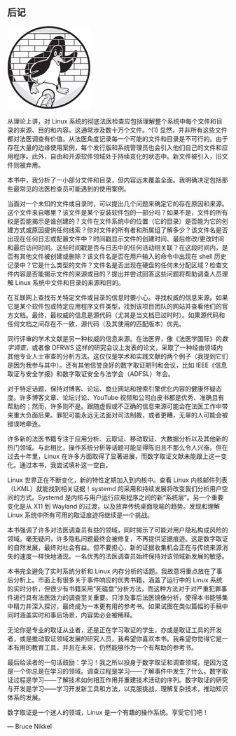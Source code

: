 ## 后记

![Image](img/common01.jpg)

从理论上讲，对 Linux 系统的彻底法医检查应包括理解整个系统中每个文件和目录的来源、目的和内容。这通常涉及数十万个文件。^(1) 显然，并非所有这些文件都对法医调查有价值。从法医角度记录每一个可能的文件和目录是不可行的。由于存在大量的边缘使用案例，每个发行版和系统管理员也会引入他们自己的文件和应用程序。此外，自由和开源软件领域处于持续变化的状态中。新文件被引入，旧文件则被弃用。

本书中，我分析了一小部分文件和目录，但内容远未覆盖全面。我明确决定包括那些最常见的法医检查员可能遇到的使用案例。

当面对一个未知的文件或目录时，可以提出几个问题来确定它的存在原因和来源。这个文件来自哪里？该文件是某个安装软件包的一部分吗？如果不是，文件的所有权是否能揭示是谁创建的？文件在文件系统中的位置（它的目录）是否能为它的创建方式或原因提供任何线索？你对文件的所有者和所属组了解多少？该文件名是否出现在任何日志或配置文件中？时间戳显示文件的创建时间、最后修改/更改时间和最后访问时间。这些时间戳是否与日志中的任何活动相关联？在这段时间内，是否有其他文件被创建或删除？该文件名是否在用户输入的命令中出现在 shell 历史记录中？它是什么类型的文件？文件名是否出现在硬盘的任何未分配区域？检查文件内容是否能揭示文件的来源或目的？提出并尝试回答这些问题将帮助调查人员理解 Linux 系统中文件和目录的来源和目的。

在互联网上查找有关特定文件或目录的信息时要小心。寻找权威的信息来源。如果它是某个软件包或特定应用程序文件类型，找到该项目团队的网站并查看他们的官方文档。最终，最权威的信息是源代码（尤其是当文档已过时时）。如果源代码和任何文档之间存在不一致，源代码（及其使用的匹配版本）优先。

同行评审的学术文献是另一种权威的信息来源。在法医界，像《法医学国际》的*数字调查*，或者像 DFRWS 这样的研究会议上发表的论文，采取了一种经由领域内其他专业人士审查的分析方法。这仅仅是学术和实践文献的两个例子（我提到它们是因为我参与其中）。还有其他信誉良好的数字取证期刊和会议，比如 IEEE《信息取证与安全学报》和数字取证安全与法学会（ADFSL）年会。

对于特定话题，保持对博客、论坛、商业网站和搜索引擎优化内容的健康怀疑态度。许多博客文章、论坛讨论、YouTube 视频和公司白皮书都是优秀、准确且有帮助的；然而，许多则不是。跟随虚假或不正确的信息来源可能会在法医工作中带来重大负面后果。罪犯可能永远无法面对司法制裁，或者更糟，无辜的人可能会被错误地牵连。

许多新的法医书籍专注于应用分析、云取证、移动取证、大数据分析以及其他新的热门领域。与此相比，操作系统分析等话题可能显得陈旧且不那么令人兴奋。但在过去十年里，Linux 在许多方面取得了显著进展，而数字取证文献未能跟上这一变化。通过本书，我尝试填补这一空白。

Linux 世界正在不断变化，新的特性定期加入到内核中。查看 Linux 内核邮件列表（LKML）就能找到相关证据！systemd 的采用和持续发展将改变我们分析用户空间的方式。Systemd 是内核与用户运行应用程序之间的新“系统层”。另一个重要变化是从 X11 到 Wayland 的过渡，以及放弃传统桌面隐喻的趋势。发现和理解 Linux 系统中所有可用的取证痕迹将继续是一个挑战。

本书强调了许多对法医调查员有益的领域，同时揭示了可能对用户隐私构成风险的领域。毫无疑问，许多隐私问题最终会被修复，不再提供证据痕迹。这是数字取证的自然发展，最终对社会有益。但不要担心，新的证据收集机会正在与传统来源消失的速度一样快地涌现。一名优秀的法医调查员始终保持对该领域新发展的敏感。

本书完全避免了实时系统分析和 Linux 内存分析的话题。我故意将重点放在了事后分析上。市面上有很多关于事件响应的优秀书籍，涵盖了运行中的 Linux 系统的实时分析，但很少有书籍采用“死磁盘”分析方法，而这种方法对于对严重犯罪事件进行具有法医效力的调查至关重要。只涉及事后法医镜像分析，使得本书能够集中精力并深入探讨，最终成为一本更有用的参考书。如果试图在类似篇幅的手稿中同时涵盖实时和事后场景，内容势必会被稀释。

无论你是专业的取证从业者，还是正在学习取证的学生，亦或是取证工具的开发者，或是推动取证领域发展的研究人员，我希望你喜欢本书。我希望你觉得它是一本有用的教育工具，并且在未来，仍然能够作为一个有帮助的参考书。

最后给读者的一句话鼓励：学习！我之所以投身于数字取证和调查领域，是因为这是一个你总是在学习的领域。调查过程是学习——了解事件中发生了什么。数字取证过程是学习——了解技术如何相互作用并重建技术活动的序列。数字取证的研究与开发是学习——学习开发新工具和方法，以克服挑战，理解复杂技术，推动知识体系的发展。

数字取证是一个迷人的领域，Linux 是一个有趣的操作系统。享受它们吧！

— Bruce Nikkel
